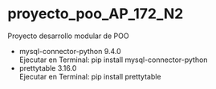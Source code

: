 # proyecto_poo_AP_172_N2

Proyecto desarrollo modular de POO

<ul>
<li>mysql-connector-python 9.4.0</br>Ejecutar en Terminal: pip install mysql-connector-python</li>
<li>prettytable 3.16.0</br>Ejecutar en Terminal: pip install prettytable</li>
</ul>
